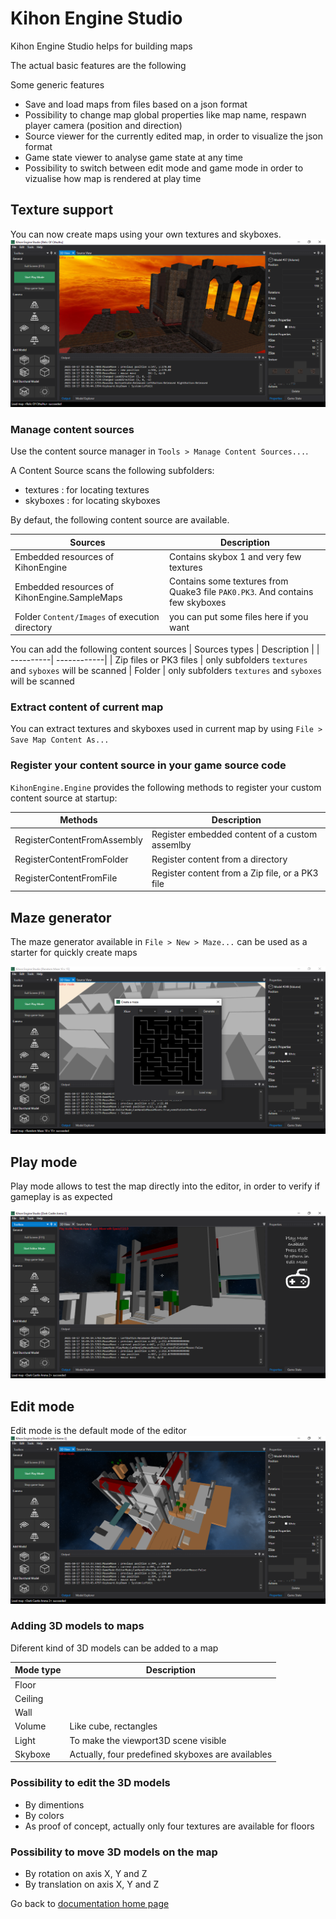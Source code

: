 # Kihon Engine Studio

Kihon Engine Studio helps for building maps

The actual basic features are the following

Some generic features 
* Save and load maps from files based on a json format
* Possibility to change map global properties like map name, respawn player camera (position and direction)
* Source viewer for the currently edited map, in order to visualize the json format
* Game state viewer to analyse game state at any time
* Possibility to switch between edit mode and game mode in order to vizualise how map is rendered at play time

## Texture support
You can now create maps using your own textures and skyboxes. 
![Screenshot - Edit 3D map](kihonEngine-studio-editMap-texture-003.png)

### Manage content sources
Use the content source manager in `Tools > Manage Content Sources...`. 

A Content Source scans the following subfolders:
* textures : for locating textures
* skyboxes : for locating skyboxes

By defaut, the following content source are available.

| Sources | Description |
| ----------| ------------| 
| Embedded resources of KihonEngine | Contains skybox 1 and very few textures
| Embedded resources of KihonEngine.SampleMaps |Contains some textures from Quake3 file `PAK0.PK3`. And contains few skyboxes 
| Folder `Content/Images` of execution directory | you can put some files here if you want

You can add the following content sources
| Sources types | Description |
| ----------| ------------| 
| Zip files or PK3 files | only subfolders `textures` and `syboxes` will be scanned
| Folder | only subfolders `textures` and `syboxes` will be scanned

### Extract content of current map
You can extract textures and skyboxes used in current map by using `File > Save Map Content As...`

### Register your content source in your game source code
`KihonEngine.Engine` provides the following methods to register your custom content source at startup:

| Methods | Description |
| ----------| ------------| 
| RegisterContentFromAssembly | Register embedded content of a custom assemlby
| RegisterContentFromFolder | Register content from a directory
| RegisterContentFromFile | Register content from a Zip file, or a PK3 file

## Maze generator
The maze generator available in `File > New > Maze...` can be used as a starter for quickly create maps

![Screenshot - Maze editor](kihonEngine-studio-mazeEditor-02.png)

## Play mode
Play mode allows to test the map directly into the editor, in order to verify if gameplay is as expected

![Screenshot - Play on 3D map](kihonEngine-studio-playMap-003.png)

## Edit mode
Edit mode is the default mode of the editor
![Screenshot - Edit 3D map](kihonEngine-studio-editMap-003.png)

### Adding 3D models to maps

Diferent kind of 3D models can be added to a map

| Mode type | Description |
| ----------| ------------| 
| Floor     | 
| Ceiling   | 
| Wall      | 
| Volume    | Like cube, rectangles 
| Light     | To make the viewport3D scene visible
| Skyboxe   | Actually, four predefined skyboxes are availables

### Possibility to edit the 3D models
* By dimentions
* By colors
* As proof of concept, actually only four textures are available for floors

### Possibility to move 3D models on the map
* By rotation on axis X, Y and Z
* By translation on axis X, Y and Z

Go back to [ documentation home page](../README.md)